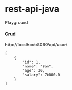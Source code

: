 # rest-api-java

Playground

#### Crud 

http://localhost:8080/api/user/ 

```  
[
    {
        "id": 1,
        "name": "Sam",
        "age": 30,
        "salary": 70000.0
    }
]
```
